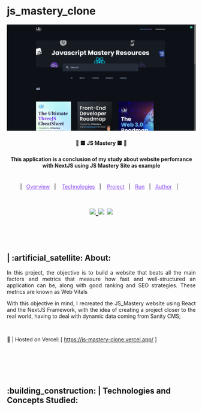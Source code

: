 # js_mastery_clone

<p align="center">
  <a href="https://fullcycle.com.br/" target="_blank">
    <img width="auto" src="./readme_files/cover.png"/>
  </a>
</p>

<h4 align="center" >🚀 🟪 JS Mastery 🟪 🚀</h4>

<h4 align="center">
  This application is a conclusion of my study about website perfomance with NextJS using JS Mastery Site as example
</h4>

#

<p align="center">
  |&nbsp;&nbsp;
  <a style="color: #8a4af3;" href="#project">Overview</a>&nbsp;&nbsp;&nbsp;|&nbsp;&nbsp;&nbsp;
  <a style="color: #8a4af3;" href="#techs">Technologies</a>&nbsp;&nbsp;&nbsp;|&nbsp;&nbsp;&nbsp;
  <a style="color: #8a4af3;" href="#app">Project</a>&nbsp;&nbsp;&nbsp;|&nbsp;&nbsp;
  <a style="color: #8a4af3;" href="#run-project">Run</a>&nbsp;&nbsp;&nbsp;|&nbsp;&nbsp;
  <a style="color: #8a4af3;" href="#author">Author</a>&nbsp;&nbsp;&nbsp;|&nbsp;&nbsp;&nbsp;
</p>

#

<h1 align="center">
  
  <a href="https://github.com/Samuel-Ricardo">
    <img src="https://img.shields.io/static/v1?label=&message=Samuel%20Ricardo&color=black&style=for-the-badge&logo=GITHUB"/>
  </a>

  <a herf="https://www.instagram.com/samuel_ricardo.ex/">
    <img src='https://img.shields.io/static/v1?label=&message=Samuel.ex&color=black&style=for-the-badge&logo=instagram'/> 
  </a>

  <a herf='https://www.linkedin.com/in/samuel-ricardo/'>
    <img src='https://img.shields.io/static/v1?label=&message=Samuel%20Ricardo&color=black&style=for-the-badge&logo=LinkedIn'/> 
  </a>

</h1>

<br>

<p id="project"/>

<br>

<h2>  | :artificial_satellite: About:  </h2>

<p align="justify">
In this project, the objective is to build a website that beats all the main factors and metrics that measure how fast and well-structured an application can be, along with good ranking and SEO strategies. These metrics are known as Web Vitals
</p>

<p align="justify">
With this objective in mind, I recreated the JS_Mastery website using React and the NextJS Framework, with the idea of creating a project closer to the real world, having to deal with dynamic data coming from Sanity CMS;
</p>

<br>

📡 | Hosted on Vercel: [ https://js-mastery-clone.vercel.app/ ]

<br>

#

<br>

<h2 id="techs">
  :building_construction: | Technologies and Concepts Studied:
</h2>
